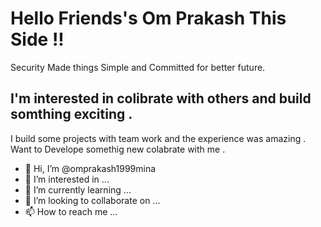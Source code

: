 # Hello Friends's Om Prakash This Side !!
Security Made things Simple and Committed for better future.  
## I'm interested in colibrate with others and build somthing exciting .
I build some projects with team work and the experience was amazing . Want to  Develope somethig new colabrate with me . 


- 👋 Hi, I’m @omprakash1999mina
- 👀 I’m interested in ...
- 🌱 I’m currently learning ...
- 💞️ I’m looking to collaborate on ...
- 📫 How to reach me ...

<!---
omprakash1999mina/omprakash1999mina is a ✨ special ✨ repository because its `README.md` (this file) appears on your GitHub profile.
You can click the Preview link to take a look at your changes.
--->
